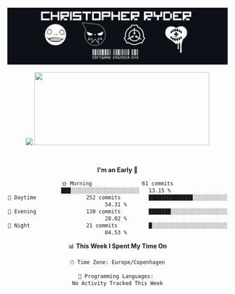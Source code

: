 
<!--
**Dikiv/Dikiv** is a ✨ _special_ ✨ repository because its `README.md` (this file) appears on your GitHub profile.

Here are some ideas to get you started:

- 🔭 I’m currently working on ...
- 🌱 I’m currently learning ...
- 👯 I’m looking to collaborate on ...
- 🤔 I’m looking for help with ...
- 💬 Ask me about ...
- 📫 How to reach me: ...
- 😄 Pronouns: ...
- ⚡ Fun fact: ...
-->
<p align="center">
  <img src="./assets/Banner1.png" alt="Banner"></a>
</p>
<p align="center">
<div style="text-align: center">
<img src="https://github-readme-stats.vercel.app/api?username=Dikiv&count_private=true&show_icons=true&theme=prussian" width="400">

<img src="https://readme-daily-quotes.vercel.app/api?theme=dark&author=Steve+Ballmer&quote=I&#x27;m+going+to+fucking+kill+Google" width="400" height ="167">

</p>
<br />


<!--START_SECTION:waka-->
**I'm an Early 🐤** 

```text
🌞 Morning                61 commits          ███░░░░░░░░░░░░░░░░░░░░░░   13.15 % 
🌆 Daytime                252 commits         ██████████████░░░░░░░░░░░   54.31 % 
🌃 Evening                130 commits         ███████░░░░░░░░░░░░░░░░░░   28.02 % 
🌙 Night                  21 commits          █░░░░░░░░░░░░░░░░░░░░░░░░   04.53 % 
```


📊 **This Week I Spent My Time On** 

```text
🕑︎ Time Zone: Europe/Copenhagen

💬 Programming Languages: 
No Activity Tracked This Week
```


<!--END_SECTION:waka-->

</div>